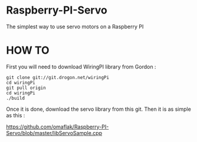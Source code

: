 # Raspberry-PI-Servo
The simplest way to use servo motors on a Raspberry PI

HOW TO
======

First you will need to download WiringPI library from Gordon :

    git clone git://git.drogon.net/wiringPi
    cd wiringPi
    git pull origin
    cd wiringPi
    ./build

Once it is done, download the servo library from this git. Then it is as simple as this : 

https://github.com/omaflak/Raspberry-PI-Servo/blob/master/libServoSample.cpp
